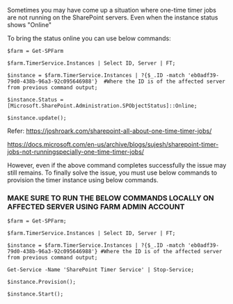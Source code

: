 Sometimes you may have come up a situation where one-time timer jobs are not running on the SharePoint servers.
Even when the instance status shows "Online"

To bring the status online you can use below commands:

`$farm = Get-SPFarm`

`$farm.TimerService.Instances | Select ID, Server | FT;`

`$instance = $farm.TimerService.Instances | ?{$_.ID -match 'eb0adf39-79d0-438b-96a3-92c095646988'}  #Where the ID is of the affected server from previous command output;`

`$instance.Status = [Microsoft.SharePoint.Administration.SPObjectStatus]::Online;`

`$instance.update();`


Refer: 
https://joshroark.com/sharepoint-all-about-one-time-timer-jobs/
 
https://docs.microsoft.com/en-us/archive/blogs/sujesh/sharepoint-timer-jobs-not-runningspecially-one-time-timer-jobs/ 

However, even if the above command completes successfully the issue may still remains. To finally solve the issue, you must use below commands to provision the timer instance using below commands.

### MAKE SURE TO RUN THE BELOW COMMANDS LOCALLY ON AFFECTED SERVER USING FARM ADMIN ACCOUNT

`$farm = Get-SPFarm;`

`$farm.TimerService.Instances | Select ID, Server | FT;`

`$instance = $farm.TimerService.Instances | ?{$_.ID -match 'eb0adf39-79d0-438b-96a3-92c095646988'} #Where the ID is of the affected server from previous command output;`

`Get-Service -Name 'SharePoint Timer Service' | Stop-Service;`

`$instance.Provision();`

`$instance.Start();`

